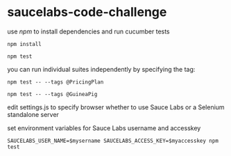 # saucelabs-code-challenge

use *npm* to install dependencies and run cucumber tests

```
npm install 

npm test
```


you can run individual suites independently by specifying the tag:

```
npm test -- --tags @PricingPlan

npm test -- --tags @GuineaPig
```



edit settings.js to specify browser whether to use Sauce Labs or a Selenium standalone server

set environment variables for Sauce Labs username and accesskey

```
SAUCELABS_USER_NAME=$mysername SAUCELABS_ACCESS_KEY=$myaccesskey npm test
```
